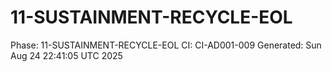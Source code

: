 # 11-SUSTAINMENT-RECYCLE-EOL
Phase: 11-SUSTAINMENT-RECYCLE-EOL
CI: CI-AD001-009
Generated: Sun Aug 24 22:41:05 UTC 2025
